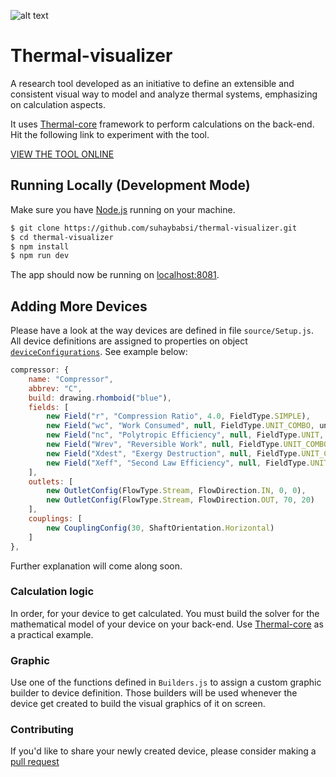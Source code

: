 ![alt text](https://thermal-visualizer.herokuapp.com/visualizer/img/gas_turbine_sample.png)

# Thermal-visualizer

A research tool developed as an initiative to define an extensible and consistent visual way to model and analyze thermal systems, emphasizing on calculation aspects.

It uses [Thermal-core](https://github.com/suhaybabsi/thermal-core) framework to perform calculations on the back-end. Hit the following link to experiment with the tool.

[VIEW THE TOOL ONLINE](https://thermal-visualizer.herokuapp.com/visualizer)

## Running Locally (Development Mode)

Make sure you have [Node.js](https://nodejs.org/) running on your machine.

```sh
$ git clone https://github.com/suhaybabsi/thermal-visualizer.git
$ cd thermal-visualizer
$ npm install
$ npm run dev
```

The app should now be running on [localhost:8081](http://localhost:8081/).

## Adding More Devices

Please have a look at the way devices are defined in file `source/Setup.js`. All device definitions are assigned to properties on object [`deviceConfigurations`](https://github.com/suhaybabsi/thermal-visualizer/blob/ca8db42bec38d5abd505687249df254bea441945/source/Setup.js#L186). See example below:

```javascript
compressor: {
    name: "Compressor",
    abbrev: "C",
    build: drawing.rhomboid("blue"),
    fields: [
        new Field("r", "Compression Ratio", 4.0, FieldType.SIMPLE),
        new Field("wc", "Work Consumed", null, FieldType.UNIT_COMBO, units.w),
        new Field("nc", "Polytropic Efficiency", null, FieldType.UNIT, percentUnit),
        new Field("Wrev", "Reversible Work", null, FieldType.UNIT_COMBO, units.w),
        new Field("Xdest", "Exergy Destruction", null, FieldType.UNIT_COMBO, units.w),
        new Field("Xeff", "Second Law Efficiency", null, FieldType.UNIT, percentUnit)
    ],
    outlets: [
        new OutletConfig(FlowType.Stream, FlowDirection.IN, 0, 0),
        new OutletConfig(FlowType.Stream, FlowDirection.OUT, 70, 20)
    ],
    couplings: [
        new CouplingConfig(30, ShaftOrientation.Horizontal)
    ]
},
```

Further explanation will come along soon. 

### Calculation logic

In order, for your device to get calculated. You must build the solver for the mathematical model of your device on your back-end. Use [Thermal-core](https://github.com/suhaybabsi/thermal-core) as a practical example.

### Graphic

Use one of the functions defined in `Builders.js` to assign a custom graphic builder to device definition. Those builders will be used whenever the device get created to build the visual graphics of it on screen.

### Contributing

If you'd like to share your newly created device, please consider making a [pull request](https://help.github.com/articles/creating-a-pull-request/)